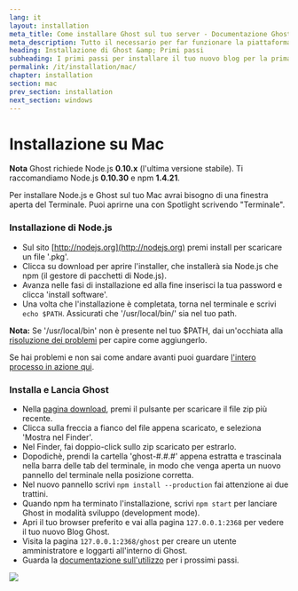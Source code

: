 ```yaml
---
lang: it
layout: installation
meta_title: Come installare Ghost sul tuo server - Documentazione Ghost
meta_description: Tutto il necessario per far funzionare la piattaforma di blogging Ghost in locale e in remoto.
heading: Installazione di Ghost &amp; Primi passi
subheading: I primi passi per installare il tuo nuovo blog per la prima volta.
permalink: /it/installation/mac/
chapter: installation
section: mac
prev_section: installation
next_section: windows
---
```



# Installazione su Mac <a id="install-mac"></a>

<p class="note"><strong>Nota</strong> Ghost richiede Node.js <strong>0.10.x</strong> (l'ultima versione stabile). Ti raccomandiamo Node.js <strong>0.10.30</strong> e npm <strong>1.4.21</strong>.</p>

Per installare Node.js e Ghost sul tuo Mac avrai bisogno di una finestra aperta del Terminale. Puoi aprirne una con Spotlight scrivendo "Terminale".

### Installazione di Node.js

*   Sul sito [http://nodejs.org](http://nodejs.org) premi install per scaricare un file '.pkg'.
*   Clicca su download per aprire l'installer, che installerà sia Node.js che npm (il gestore di pacchetti di Node.js).
*   Avanza nelle fasi di installazione ed alla fine inserisci la tua password e clicca 'install software'.
*   Una volta che l'installazione è completata, torna nel terminale e scrivi `echo $PATH`. Assicurati che '/usr/local/bin/' sia nel tuo path.

<p class="note"><strong>Nota:</strong> Se '/usr/local/bin' non è presente nel tuo $PATH, dai un'occhiata alla <a href="{% if page.lang %}/{{ page.lang }}{% endif %}/installation/troubleshooting#export-path">risoluzione dei problemi</a> per capire come aggiungerlo.</p>

Se hai problemi e non sai come andare avanti puoi guardare [l'intero processo in azione qui](https://s3-eu-west-1.amazonaws.com/ghost-website-cdn/install-node-mac.gif "Installa Node.js sul Mac").

### Installa e Lancia Ghost

*   Nella [pagina download](https://ghost.org/download/), premi il pulsante per scaricare il file zip più recente.
*   Clicca sulla freccia a fianco del file appena scaricato, e seleziona 'Mostra nel Finder'.
*   Nel Finder, fai doppio-click sullo zip scaricato per estrarlo.
*   Dopodich&egrave;, prendi la cartella 'ghost-#.#.#' appena estratta e trascinala nella barra delle tab del terminale, in modo che venga aperta un nuovo pannello del terminale nella posizione corretta.
*   Nel nuovo pannello scrivi `npm install --production` <span class="note">fai attenzione ai due trattini</span>.
*   Quando npm ha terminato l'installazione, scrivi `npm start` per lanciare Ghost in modalità sviluppo (development mode).
*   Apri il tuo browser preferito e vai alla pagina <code class="path">127.0.0.1:2368</code> per vedere il tuo nuovo Blog Ghost.
*   Visita la pagina <code class="path">127.0.0.1:2368/ghost</code> per creare un utente amministratore e loggarti all'interno di Ghost.
*   Guarda la [documentazione sull'utilizzo](/usage) per i prossimi passi.

![](https://s3-eu-west-1.amazonaws.com/ghost-website-cdn/install-ghost-mac.gif)

